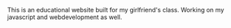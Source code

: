 This is an educational website built for my girlfriend's class. Working on my javascript and webdevelopment as well.
